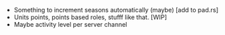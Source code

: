 - Something to increment seasons automatically (maybe) [add to pad.rs]
- Units points, points based roles, stufff like that. [WIP]
- Maybe activity level per server channel
